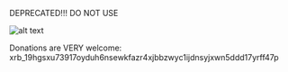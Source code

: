 DEPRECATED!!! DO NOT USE

![alt text](https://raw.githubusercontent.com/AugustoResende/RaiLightWallet/master/src/img/current_preview.png)

Donations are VERY welcome:
xrb_19hgsxu73917oyduh6nsewkfazr4xjbbzwyc1ijdnsyjxwn5ddd17yrff47p
